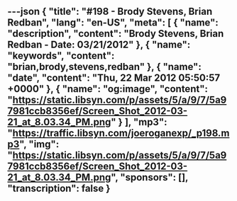 ---json
{
  "title": "#198 - Brody Stevens, Brian Redban",
  "lang": "en-US",
  "meta": [
    {
      "name": "description",
      "content": "Brody Stevens, Brian Redban - Date: 03/21/2012"
    },
    {
      "name": "keywords",
      "content": "brian,brody,stevens,redban"
    },
    {
      "name": "date",
      "content": "Thu, 22 Mar 2012 05:50:57 +0000"
    },
    {
      "name": "og:image",
      "content": "https://static.libsyn.com/p/assets/5/a/9/7/5a97981ccb8356ef/Screen_Shot_2012-03-21_at_8.03.34_PM.png"
    }
  ],
  "mp3": "https://traffic.libsyn.com/joeroganexp/_p198.mp3",
  "img": "https://static.libsyn.com/p/assets/5/a/9/7/5a97981ccb8356ef/Screen_Shot_2012-03-21_at_8.03.34_PM.png",
  "sponsors": [],
  "transcription": false
}
---
<episode-header />

<timemark seconds="0" />

<transcribe-call-to-action />

<episode-footer />